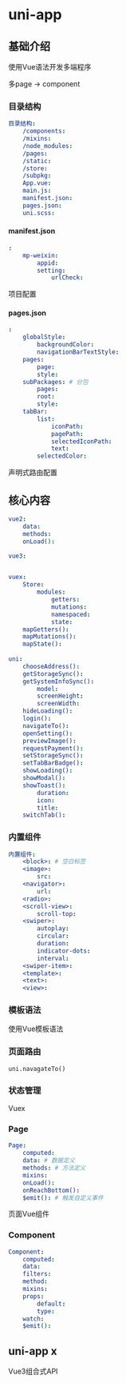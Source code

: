 # uni-app


## 基础介绍

使用Vue语法开发多端程序


多page -> component




### 目录结构
```yaml
目录结构:
    /components:
    /mixins:
    /node_modules:
    /pages:
    /static:
    /store:
    /subpkg:
    App.vue:
    main.js:
    manifest.json:
    pages.json:
    uni.scss:
```

#### manifest.json
```yaml
:
    mp-weixin:
        appid:
        setting:
            urlCheck:
```

项目配置




#### pages.json
```yaml
:
    globalStyle:
        backgroundColor:
        navigationBarTextStyle:
    pages:
        page:
        style:
    subPackages: # 分包
        pages:
        root:
        style:
    tabBar:
        list:
            iconPath:
            pagePath:
            selectedIconPath:
            text:
        selectedColor:
```

声明式路由配置





## 核心内容
```yaml
vue2:
    data:
    methods:
    onLoad():

vue3:


vuex:
    Store:
        modules:
            getters:
            mutations:
            namespaced:
            state:
    mapGetters():
    mapMutations():
    mapState():
    
uni:
    chooseAddress():
    getStorageSync():
    getSystemInfoSync():
        model:
        screenHeight:
        screenWidth:
    hideLoading():
    login():
    navigateTo():
    openSetting():
    previewImage():
    requestPayment():
    setStorageSync():
    setTabBarBadge():
    showLoading():
    showModal():
    showToast():
        duration:
        icon:
        title:
    switchTab():
```


### 内置组件
```yaml
内置组件:
    <block>: # 空白标签
    <image>:
        src:
    <navigator>:
        url:
    <radio>:
    <scroll-view>:
        scroll-top:
    <swiper>:
        autoplay:
        circular:
        duration:
        indicator-dots:
        interval:
    <swiper-item>:
    <template>:
    <text>:
    <view>:
```


### 模板语法


使用Vue模板语法


### 页面路由

`uni.navagateTo()`


### 状态管理


Vuex




### Page
```yaml
Page:
    computed:
    data: # 数据定义
    methods: # 方法定义
    mixins:
    onLoad():
    onReachBottom():
    $emit(): # 触发自定义事件
```






页面Vue组件





### Component
```yaml
Component:
    computed:
    data:
    filters:
    method:
    mixins:
    props:
        default:
        type:
    watch:
    $emit():
```





## uni-app x


Vue3组合式API


